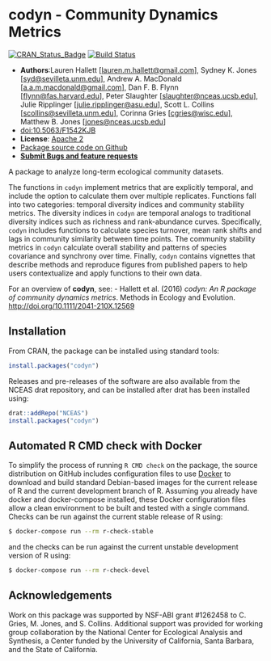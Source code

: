 # codyn - Community Dynamics Metrics

[![CRAN_Status_Badge](http://www.r-pkg.org/badges/version/codyn)](http://cran.r-project.org/package=codyn)
[![Build Status](https://travis-ci.org/laurenmh/codyn.png?branch=master)](https://travis-ci.org/laurenmh/codyn)


- **Authors**:Lauren Hallett [lauren.m.hallett@gmail.com], Sydney K. Jones [syd@sevilleta.unm.edu], Andrew A. MacDonald [a.a.m.macdonald@gmail.com],  Dan F. B. Flynn [flynn@fas.harvard.edu], Peter Slaughter [slaughter@nceas.ucsb.edu], Julie Ripplinger [julie.ripplinger@asu.edu], Scott L. Collins [scollins@sevilleta.unm.edu], Corinna Gries [cgries@wisc.edu], Matthew B. Jones [jones@nceas.ucsb.edu]
- [doi:10.5063/F1542KJB](http://doi.org/10.5063/F1542KJB)
- **License**: [Apache 2](http://opensource.org/licenses/Apache-2.0)
- [Package source code on Github](https://github.com/laurenmh/codyn)
- [**Submit Bugs and feature requests**](https://github.com/laurenmh/codyn/issues)

A package to analyze long-term ecological community datasets.

The functions in `codyn` implement metrics that are explicitly temporal, and include the option to calculate them over multiple replicates. Functions fall into two categories: temporal diversity indices and community stability metrics. The diversity indices in `codyn` are temporal analogs to traditional diversity indices such as richness and rank-abundance curves. Specifically, `codyn` includes functions to calculate species turnover, mean rank shifts and lags in community similarity between time points. The community stability metrics in `codyn` calculate overall stability and patterns of species covariance and synchrony over time. Finally, `codyn` contains vignettes that describe methods and reproduce figures from published papers to help users contextualize and apply functions to their own data.

For an overview of __codyn__, see:
    - Hallett et al. (2016) *codyn: An R package of community dynamics metrics*. Methods in Ecology and Evolution. http://doi.org/10.1111/2041-210X.12569

## Installation
From CRAN, the package can be installed using standard tools:
```R
install.packages("codyn")
```

Releases and pre-releases of the software are also available from the NCEAS drat repository, and
can be installed after drat has been installed using:
```R
drat::addRepo("NCEAS")
install.packages("codyn")
```

## Automated R CMD check with Docker

To simplify the process of running `R CMD check` on the package, the source distribution on GitHub includes configuration
files to use [Docker](https://www.docker.com/) to download and build standard Debian-based images for the current release of 
R and the current development branch of R. Assuming you already have docker and docker-compose installed, these Docker 
configuration files allow a clean environment to be built and tested with a single command.  Checks can be run against the 
current stable release of R using:

```bash
$ docker-compose run --rm r-check-stable
```

and the checks can be run against the current unstable development version of R using:

```bash
$ docker-compose run --rm r-check-devel
```

## Acknowledgements
Work on this package was supported by NSF-ABI grant #1262458 to C. Gries, M. Jones, and S. Collins. Additional support
was provided for working group collaboration by the National Center for Ecological Analysis and Synthesis, a Center funded by the University of California, Santa Barbara, and the State of California.

